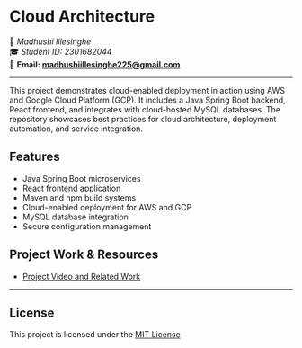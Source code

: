 # Cloud Architecture

👤 *Madhushi Illesinghe*  
🎓 *Student ID: 2301682044*  
📧 **Email: [madhushiillesinghe225@gmail.com](mailto:madhushiillesinghe225@gmail.com)**  

---

This project demonstrates cloud-enabled deployment in action using AWS and Google Cloud Platform (GCP). It includes a Java Spring Boot backend, React frontend, and integrates with cloud-hosted MySQL databases. The repository showcases best practices for cloud architecture, deployment automation, and service integration.

## Features

- Java Spring Boot microservices  
- React frontend application  
- Maven and npm build systems  
- Cloud-enabled deployment for AWS and GCP  
- MySQL database integration  
- Secure configuration management  

## Project Work & Resources

- [Project Video and Related Work](https://drive.google.com/file/d/1sAaQsAd1ra_F6vd4Sh1Ib3tdX_ElYkqn/view?usp=sharing)  

---

## License

This project is licensed under the [MIT License](LICENSE)


